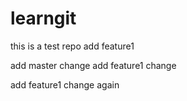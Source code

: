 # learngit
this is a test repo
add feature1

add master change
add feature1 change

add feature1 change again
